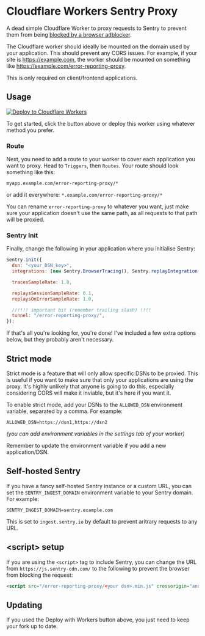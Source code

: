 # Cloudflare Workers Sentry Proxy

A dead simple Cloudflare Worker to proxy requests to Sentry to prevent them from being [blocked by a browser adblocker](https://github.com/easylist/easylist/issues/6963).

The Cloudflare worker should ideally be mounted on the domain used by your application. This should prevent any CORS issues. For example, if your site is https://example.com, the worker should be mounted on something like https://example.com/error-reporting-proxy.

This is only required on client/frontend applications.

## Usage

[![Deploy to Cloudflare Workers](https://deploy.workers.cloudflare.com/button)](https://deploy.workers.cloudflare.com/?url=https://github.com/Ben754444/sentry-proxy-worker)

To get started, click the button above or deploy this worker using whatever method you prefer. 

### Route

Next, you need to add a route to your worker to cover each application you want to proxy. Head to `Triggers`, then `Routes`. Your route should look something like this:

`myapp.example.com/error-reporting-proxy/*`

or add it everywhere: `*.example.com/error-reporting-proxy/*`

You can rename `error-reporting-proxy` to whatever you want, just make sure your application doesn't use the same path, as all requests to that path will be proxied.

### Sentry Init

Finally, change the following in your application where you initialise Sentry:

```javascript
Sentry.init({
  dsn: "<your_DSN_key>",
  integrations: [new Sentry.BrowserTracing(), Sentry.replayIntegration()],

  tracesSampleRate: 1.0,

  replaysSessionSampleRate: 0.1,
  replaysOnErrorSampleRate: 1.0,

  //!!!! important bit (remember trailing slash) !!!!
  tunnel: "/error-reporting-proxy/",
});
```

If that's all you're looking for, you're done! I've included a few extra options below, but they probably aren't necessary.

## Strict mode

Strict mode is a feature that will only allow specific DSNs to be proxied. This is useful if you want to make sure that only your applications are using the proxy. It's highly unlikely that anyone is going to do this, especially considering CORS will make it inviable, but it's here if you want it.

To enable strict mode, add your DSNs to the `ALLOWED_DSN` environment variable, separated by a comma. For example:

```
ALLOWED_DSN=https://dsn1,https://dsn2
```

*(you can add environment variables in the settings tab of your worker)*

Remember to update the environment variable if you add a new application/DSN.

## Self-hosted Sentry

If you have a fancy self-hosted Sentry instance or a custom URL, you can set the `SENTRY_INGEST_DOMAIN` environment variable to your Sentry domain. For example:

```
SENTRY_INGEST_DOMAIN=sentry.example.com
```

This is set to `ingest.sentry.io` by default to prevent aritrary requests to any URL.


## \<script> setup

If you are using the `<script>` tag to include Sentry, you can change the URL from `https://js.sentry-cdn.com/` to the following to prevent the browser from blocking the request:

```html
<script src="/error-reporting-proxy/<your dsn>.min.js" crossorigin="anonymous"></script>
```

## Updating

If you used the Deploy with Workers button above, you just need to keep your fork up to date.